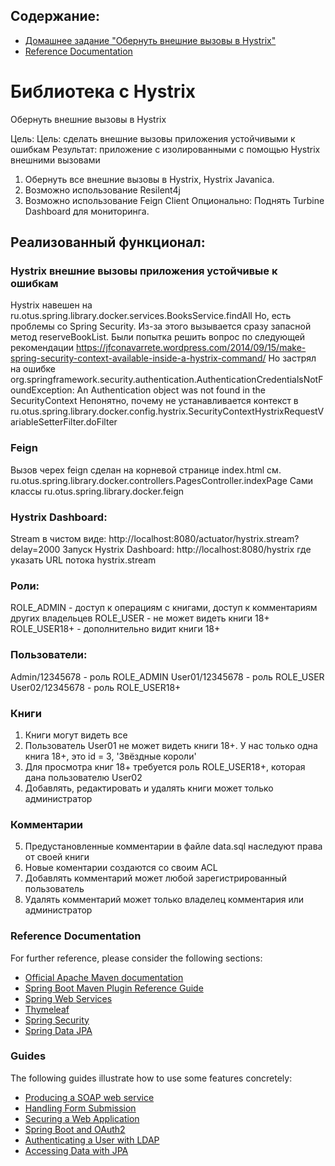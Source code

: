 <?xml version="1.0" encoding="UTF-8"?>
<module type="JAVA_MODULE" version="4" />

## Содержание:
* [Домашнее задание "Обернуть внешние вызовы в Hystrix"](#Библиотека-с-Hystrix)
* [Reference Documentation](#Reference-Documentation)

# Библиотека с Hystrix
Обернуть внешние вызовы в Hystrix

Цель: Цель: сделать внешние вызовы приложения устойчивыми к ошибкам 
Результат: приложение с изолированными с помощью Hystrix внешними вызовами
1. Обернуть все внешние вызовы в Hystrix, Hystrix Javanica.
2. Возможно использование Resilent4j
3. Возможно использование Feign Client
Опционально: Поднять Turbine Dashboard для мониторинга.

## Реализованный функционал:

### Hystrix внешние вызовы приложения устойчивые к ошибкам
Hystrix навешен на ru.otus.spring.library.docker.services.BooksService.findAll
Но, есть проблемы со Spring Security. 
Из-за этого вызывается сразу запасной метод reserveBookList. 
Были попытка решить вопрос по следующей рекомендации
https://jfconavarrete.wordpress.com/2014/09/15/make-spring-security-context-available-inside-a-hystrix-command/
Но застрял на ошибке
org.springframework.security.authentication.AuthenticationCredentialsNotFoundException: An Authentication object was not found in the SecurityContext
Непонятно, почему не устанавливается контекст в 
ru.otus.spring.library.docker.config.hystrix.SecurityContextHystrixRequestVariableSetterFilter.doFilter

### Feign
Вызов черех feign сделан на корневой странице index.html 
см. ru.otus.spring.library.docker.controllers.PagesController.indexPage
Сами классы ru.otus.spring.library.docker.feign

### Hystrix Dashboard:
Stream в чистом виде:       http://localhost:8080/actuator/hystrix.stream?delay=2000
Запуск Hystrix Dashboard:   http://localhost:8080/hystrix
где указать URL потока hystrix.stream

### Роли:

ROLE_ADMIN - доступ к операциям с книгами, доступ к комментариям других владельцев
ROLE_USER - не может видеть книги 18+
ROLE_USER18+ - дополнительно видит книги 18+

### Пользователи:

Admin/12345678  - роль ROLE_ADMIN
User01/12345678 - роль ROLE_USER
User02/12345678 - роль ROLE_USER18+

### Книги

1) Книги могут видеть все
2) Пользователь User01 не может видеть книги 18+. У нас только одна книга 18+, это id = 3, 'Звёздные короли'
3) Для просмотра книг 18+ требуется роль ROLE_USER18+, которая дана пользователю User02
4) Добавлять, редактировать и удалять книги может только администратор

### Комментарии

5) Предустановленные комментарии в файле data.sql наследуют права от своей книги
6) Новые коментарии создаются со своим ACL
7) Добавлять комментарий может любой зарегистрированный пользователь
8) Удалять комментарий может только владелец комментария или администратор

### Reference Documentation
For further reference, please consider the following sections:

* [Official Apache Maven documentation](https://maven.apache.org/guides/index.html)
* [Spring Boot Maven Plugin Reference Guide](https://docs.spring.io/spring-boot/docs/2.2.6.RELEASE/maven-plugin/)
* [Spring Web Services](https://docs.spring.io/spring-boot/docs/2.2.6.RELEASE/reference/htmlsingle/#boot-features-webservices)
* [Thymeleaf](https://docs.spring.io/spring-boot/docs/2.2.6.RELEASE/reference/htmlsingle/#boot-features-spring-mvc-template-engines)
* [Spring Security](https://docs.spring.io/spring-boot/docs/2.2.6.RELEASE/reference/htmlsingle/#boot-features-security)
* [Spring Data JPA](https://docs.spring.io/spring-boot/docs/2.2.6.RELEASE/reference/htmlsingle/#boot-features-jpa-and-spring-data)

### Guides
The following guides illustrate how to use some features concretely:

* [Producing a SOAP web service](https://spring.io/guides/gs/producing-web-service/)
* [Handling Form Submission](https://spring.io/guides/gs/handling-form-submission/)
* [Securing a Web Application](https://spring.io/guides/gs/securing-web/)
* [Spring Boot and OAuth2](https://spring.io/guides/tutorials/spring-boot-oauth2/)
* [Authenticating a User with LDAP](https://spring.io/guides/gs/authenticating-ldap/)
* [Accessing Data with JPA](https://spring.io/guides/gs/accessing-data-jpa/)


